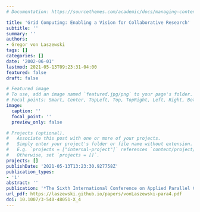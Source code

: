 ```yaml
---
# Documentation: https://sourcethemes.com/academic/docs/managing-content/

title: 'Grid Computing: Enabling a Vision for Collaborative Research'
subtitle: ''
summary: ''
authors:
- Gregor von Laszewski
tags: []
categories: []
date: '2002-06-01'
lastmod: 2021-05-13T09:23:31-04:00
featured: false
draft: false

# Featured image
# To use, add an image named `featured.jpg/png` to your page's folder.
# Focal points: Smart, Center, TopLeft, Top, TopRight, Left, Right, BottomLeft, Bottom, BottomRight.
image:
  caption: ''
  focal_point: ''
  preview_only: false

# Projects (optional).
#   Associate this post with one or more of your projects.
#   Simply enter your project's folder or file name without extension.
#   E.g. `projects = ["internal-project"]` references `content/project/deep-learning/index.md`.
#   Otherwise, set `projects = []`.
projects: []
publishDate: '2021-05-13T13:23:30.927758Z'
publication_types:
- '1'
abstract: ''
publication: '*The Sixth International Conference on Applied Parallel Computing*'
url_pdf: https://laszewski.github.io/papers/vonLaszewski-para4.pdf
doi: 10.1007/3-540-48051-X_4
---
```

